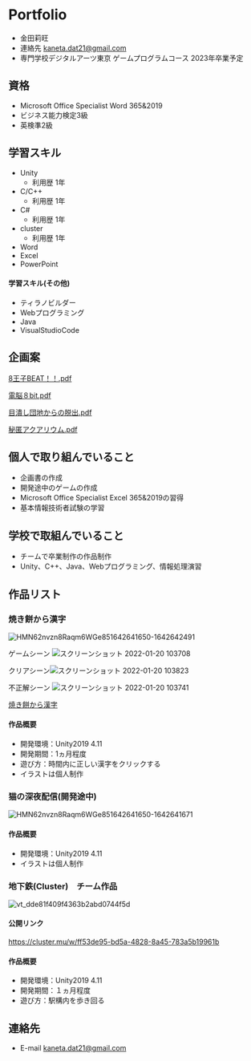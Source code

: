 # Portfolio

- 金田莉旺
- 連絡先 kaneta.dat21@gmail.com
- 専門学校デジタルアーツ東京 ゲームプログラムコース 2023年卒業予定

## 資格
- Microsoft Office Specialist Word 365&2019 
- ビジネス能力検定3級
- 英検準2級

## 学習スキル
- Unity
  - 利用歴 1年
- C/C++
  - 利用歴 1年
- C#
  - 利用歴 1年
- cluster
  - 利用歴 1年
- Word
- Excel
- PowerPoint

#### 学習スキル(その他)
- ティラノビルダー
- Webプログラミング
- Java
- VisualStudioCode

## 企画案
[8王子BEAT！！.pdf](https://github.com/kaneta0626/portfolio/files/8666945/8.BEAT.pdf)

[電脳８bit.pdf](https://github.com/kaneta0626/portfolio/files/8795434/bit.pdf)

[目潰し団地からの脱出.pdf](https://github.com/kaneta0626/portfolio/files/8805837/default.pdf)

[秘匿アクアリウム.pdf](https://github.com/kaneta0626/portfolio/files/8842140/default.pdf)



## 個人で取り組んでいること
- 企画書の作成
- 開発途中のゲームの作成
- Microsoft Office Specialist Excel 365&2019の習得
- 基本情報技術者試験の学習

## 学校で取組んでいること
- チームで卒業制作の作品制作
- Unity、C++、Java、Webプログラミング、情報処理演習

## 作品リスト

### 焼き餅から漢字
![HMN62nvzn8Raqm6WGe851642641650-1642642491](https://user-images.githubusercontent.com/82490736/150246386-237b7812-1c57-4101-a75a-7d75a6d7e938.gif)

ゲームシーン
![スクリーンショット 2022-01-20 103708](https://user-images.githubusercontent.com/82490736/150246724-7c233f98-aceb-4768-84d3-6e5d0140c85c.png)

クリアシーン![スクリーンショット 2022-01-20 103823](https://user-images.githubusercontent.com/82490736/150246916-f0a5c88e-2aad-43c3-8a6d-9c03b724b800.png)

不正解シーン
![スクリーンショット 2022-01-20 103741](https://user-images.githubusercontent.com/82490736/150246796-bf629e51-6626-4ab9-9570-d44ae1cf3aaa.png)

[焼き餅から漢字](https://github.com/kaneta0626/syougatu)

#### 作品概要

- 開発環境：Unity2019 4.11
- 開発期間：1ヵ月程度
- 遊び方：時間内に正しい漢字をクリックする
- イラストは個人制作

### 猫の深夜配信(開発途中)
![HMN62nvzn8Raqm6WGe851642641650-1642641671](https://user-images.githubusercontent.com/82490736/150245051-bbb925bc-ea76-4bf3-b0e8-fa214f852b9f.gif)

#### 作品概要

- 開発環境：Unity2019 4.11
- イラストは個人制作


### 地下鉄(Cluster)　チーム作品
![vt_dde81f409f4363b2abd0744f5d](https://user-images.githubusercontent.com/82490736/150243293-38f6722a-24a5-48d7-992c-3a77dfa0500f.jpg)

#### 公開リンク
https://cluster.mu/w/ff53de95-bd5a-4828-8a45-783a5b19961b

#### 作品概要

- 開発環境：Unity2019 4.11
- 開発期間：１ヵ月程度
- 遊び方：駅構内を歩き回る

## 連絡先
- E-mail kaneta.dat21@gmail.com
